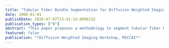 ```yaml
---
title: "Tubular Fiber Bundle Segmentation for Diffusion Weighted Imaging"
date: 2008-01-01
publishDate: 2020-07-07T23:41:14.089613Z
publication_types: ["0"]
abstract: "This paper proposes a methodology to segment tubular fiber bundles from diffusion weighted magnetic resonance images (DW-MRI). Segmentation is simplified by locally reorienting diffusion information based on large-scale fiber bundle geometry. Segmentation is achieved through simple global statistical modeling of diffusion orientation. Utilizing a modification of a recent segmentation approach by Bresson et al. [19] allows for a convex optimization formulation of the segmentation problem, combining orientation statistics and spatial regularization. The approach compares favorably with segmentation by full-brain streamline tractography."
featured: false
publication: "*Diffusion Weighted Imaging Workshop, MICCAI*"
---
```


